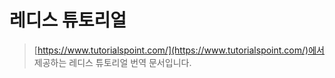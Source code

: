 레디스 튜토리얼
=================

> [https://www.tutorialspoint.com/](https://www.tutorialspoint.com/)에서 제공하는 레디스 튜토리얼 번역 문서입니다.


